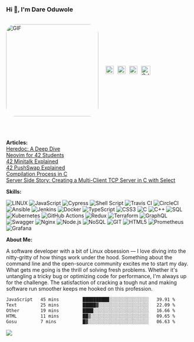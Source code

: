 ### Hi 👋, I'm Dare Oduwole
<div style="display: flex; align-items: center;">

  <img 
    alt="GIF"
    src="https://user-images.githubusercontent.com/50960013/127277181-3871659d-6d90-409e-b6a9-b8279a391430.gif" 
    width="250"
    style="border-radius: 25px; margin-right: 20px;"
    height="auto"
  /> 

  <div>
    <a href="https://dreywesson.netlify.app">
      <img 
        align="left"
        alt="portfolio"
        width="22px"
        src="https://user-images.githubusercontent.com/50960013/127302754-ca427b8b-9c64-4cf3-b7a1-1a8ca6d10bc6.png"
        style="margin-right:10px; background-color: white;"
      />
    </a>
    <a href="https://medium.com/@oduwoledare">
      <img 
        align="left"
        alt="Oduwole Dare | Medium"
        width="22px"
        src="https://upload.wikimedia.org/wikipedia/commons/f/fa/Medium_Logo.webp"
        style="margin-right:10px;"
      />
    </a>
    <a href="https://www.linkedin.com/in/dareoduwole/">
      <img
        align="left" 
        alt="Oduwole's LinkedIn"
        width="22px"
        src="https://upload.wikimedia.org/wikipedia/commons/thumb/8/81/LinkedIn_icon.svg/768px-LinkedIn_icon.svg.png"
        style="margin-right:10px"
      />
    </a>
    <a href="mailto:oduwole.dare.em@gmail.com">
      <img
        align="left"
        alt="Oduwole's gmail" 
        width="25px"
        src="https://upload.wikimedia.org/wikipedia/commons/thumb/7/7e/Gmail_icon_%282020%29.svg/512px-Gmail_icon_%282020%29.svg.png"
        style="margin-right:10px"
      />
    </a>
  </div>
  
</div>

<br/>
<br/>

**Articles:**
<br /> [Heredoc: A Deep Dive](https://medium.com/@oduwoledare/heredoc-a-deep-dive-23c82992e522)
<br /> [Neovim for 42 Students](https://medium.com/@oduwoledare/neovim-for-42-students-56bf0815a92a)
<br /> [42 Minitalk Explained](https://medium.com/@oduwoledare/42-minitalk-explained-5b236adc2c24)
<br /> [42 PushSwap Explained](https://medium.com/@oduwoledare/42-push-swap-explained-psuedocodes-ba8108339556)
<br /> [Compilation Process in C](https://medium.com/@oduwoledare/compilation-process-in-c-2c8708bd4b95)
<br /> [Server Side Story: Creating a Multi-Client TCP Server in C with Select](https://medium.com/@oduwoledare/server-side-story-creating-a-multi-client-tcp-server-with-c-and-select-3692db1a8ca3)


**Skills:**

![LINUX](https://img.shields.io/badge/Linux-FCC624?style=plastic&logo=linux&logoColor=black)
![JavaScript](https://img.shields.io/badge/javascript-%23323330.svg?style=plastic&logo=javascript&logoColor=%23F7DF1E)
![Cypress](https://img.shields.io/badge/cypress-%2317202C.svg?style=plastic&logo=cypress&logoColor=white)
![Shell Script](https://img.shields.io/badge/shell_script-%23121011.svg?style=plastic&logo=gnu-bash&logoColor=white)
![Travis CI](https://img.shields.io/badge/travis%20ci-%232B2F33.svg?style=plastic&logo=travis&logoColor=white)
![CircleCI](https://img.shields.io/badge/circleci-%23000000.svg?style=plastic&logo=circleci&logoColor=white)
![Ansible](https://img.shields.io/badge/ansible-%231A1918.svg?style=plastic&logo=ansible&logoColor=white)
![Jenkins](https://img.shields.io/badge/jenkins-%232C5263.svg?style=plastic&logo=jenkins&logoColor=white)
![Docker](https://img.shields.io/badge/docker-%230db7ed.svg?style=plastic&logo=docker&logoColor=white)
![TypeScript](https://img.shields.io/badge/typescript-%23007ACC.svg?style=plastic&logo=typescript&logoColor=white)
![CSS3](https://img.shields.io/badge/css3-%231572B6.svg?style=plastic&logo=css3&logoColor=white)
![C](https://img.shields.io/badge/c-%2300599C.svg?style=plastic&logo=c&logoColor=white)
![C++](https://img.shields.io/badge/c++-%2300599C.svg?style=plastic&logo=c%2B%2B&logoColor=white)
![SQL](https://img.shields.io/badge/sql-%230066CC.svg?style=plastic&logo=amazon-dynamodb&logoColor=white)
![Kubernetes](https://img.shields.io/badge/kubernetes-%23326ce5.svg?style=plastic&logo=kubernetes&logoColor=white)
![GitHub Actions](https://img.shields.io/badge/github%20actions-%232088FF.svg?style=plastic&logo=githubactions&logoColor=white)
![Redux](https://img.shields.io/badge/redux-%23593d88.svg?style=plastic&logo=redux&logoColor=white)
![Terraform](https://img.shields.io/badge/terraform-%235835CC.svg?style=plastic&logo=terraform&logoColor=white)
![GraphQL](https://img.shields.io/badge/-GraphQL-E10098?style=plastic&logo=graphql&logoColor=white)
![Swagger](https://img.shields.io/badge/swagger-%2385EA2D.svg?style=plastic&logo=swagger&logoColor=black)
![Nginx](https://img.shields.io/badge/nginx-%23009639.svg?style=plastic&logo=nginx&logoColor=white)
![Node.js](https://img.shields.io/badge/node.js-6DA55F?style=plastic&logo=node.js&logoColor=white)
![NoSQL](https://img.shields.io/badge/nosql-%234ea94b.svg?style=plastic&logo=mongodb&logoColor=white)
![GIT](https://img.shields.io/badge/Git-fc6d26?style=plastic&logo=git&logoColor=white)
![HTML5](https://img.shields.io/badge/html5-%23E34F26.svg?style=plastic&logo=html5&logoColor=white)
![Prometheus](https://img.shields.io/badge/prometheus-%23E6522C.svg?style=plastic&logo=prometheus&logoColor=white)
![Grafana](https://img.shields.io/badge/grafana-%23F46800.svg?style=plastic&logo=grafana&logoColor=white)


**About Me:**
<p>
  A software developer with a bit of Linux obsession — I love diving into the nitty-gritty of how things work under the hood. Something about the command line and the open-source community excites me to start my day.
  What gets me going is the thrill of solving fresh problems. Whether it's untangling a tricky bug or optimizing code for performance, I'm always up for the challenge. The satisfaction of cracking a tough nut and making software run smoother keeps me hooked on this profession.
</p>

<!--START_SECTION:waka-->

```txt
JavaScript   45 mins         ██████████░░░░░░░░░░░░░░░   39.91 %
Text         25 mins         █████▓░░░░░░░░░░░░░░░░░░░   22.09 %
Other        19 mins         ████░░░░░░░░░░░░░░░░░░░░░   16.66 %
HTML         11 mins         ██▒░░░░░░░░░░░░░░░░░░░░░░   09.65 %
Gosu         7 mins          █▓░░░░░░░░░░░░░░░░░░░░░░░   06.63 %
```

<!--END_SECTION:waka-->


![](https://leetcard.jacoblin.cool/dreywesson?ext=activity)
